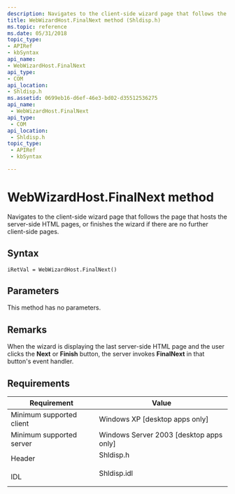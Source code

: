 ```yaml
---
description: Navigates to the client-side wizard page that follows the page that hosts the server-side HTML pages, or finishes the wizard if there are no further client-side pages.
title: WebWizardHost.FinalNext method (Shldisp.h)
ms.topic: reference
ms.date: 05/31/2018
topic_type: 
- APIRef
- kbSyntax
api_name: 
- WebWizardHost.FinalNext
api_type: 
- COM
api_location: 
- Shldisp.h
ms.assetid: 0699eb16-d6ef-46e3-bd02-d35512536275
api_name: 
 - WebWizardHost.FinalNext
api_type: 
 - COM
api_location: 
 - Shldisp.h
topic_type: 
 - APIRef
 - kbSyntax

---
```


# WebWizardHost.FinalNext method

Navigates to the client-side wizard page that follows the page that hosts the server-side HTML pages, or finishes the wizard if there are no further client-side pages.

## Syntax


```JScript
iRetVal = WebWizardHost.FinalNext()
```



## Parameters

This method has no parameters.

## Remarks

When the wizard is displaying the last server-side HTML page and the user clicks the **Next** or **Finish** button, the server invokes **FinalNext** in that button's event handler.

## Requirements



| Requirement | Value |
|-------------------------------------|----------------------------------------------------------------------------------------|
| Minimum supported client<br/> | Windows XP \[desktop apps only\]<br/>                                            |
| Minimum supported server<br/> | Windows Server 2003 \[desktop apps only\]<br/>                                   |
| Header<br/>                   | <dl> <dt>Shldisp.h</dt> </dl>   |
| IDL<br/>                      | <dl> <dt>Shldisp.idl</dt> </dl> |



 

 




